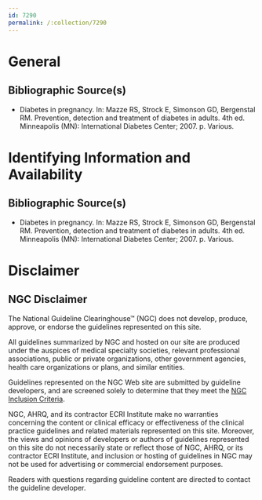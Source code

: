 ```yaml
---
id: 7290
permalink: /:collection/7290
---
```


# General

## Bibliographic Source(s)

- Diabetes in pregnancy. In: Mazze RS, Strock E, Simonson GD, Bergenstal RM. Prevention, detection and treatment of diabetes in adults. 4th ed. Minneapolis (MN): International Diabetes Center; 2007. p. Various.

# Identifying Information and Availability

## Bibliographic Source(s)

- Diabetes in pregnancy. In: Mazze RS, Strock E, Simonson GD, Bergenstal RM. Prevention, detection and treatment of diabetes in adults. 4th ed. Minneapolis (MN): International Diabetes Center; 2007. p. Various.

# Disclaimer

## NGC Disclaimer

The National Guideline Clearinghouse™ (NGC) does not develop, produce, approve, or endorse the guidelines represented on this site.

All guidelines summarized by NGC and hosted on our site are produced under the auspices of medical specialty societies, relevant professional associations, public or private organizations, other government agencies, health care organizations or plans, and similar entities.

Guidelines represented on the NGC Web site are submitted by guideline developers, and are screened solely to determine that they meet the [NGC Inclusion Criteria](/help-and-about/summaries/inclusion-criteria).

NGC, AHRQ, and its contractor ECRI Institute make no warranties concerning the content or clinical efficacy or effectiveness of the clinical practice guidelines and related materials represented on this site. Moreover, the views and opinions of developers or authors of guidelines represented on this site do not necessarily state or reflect those of NGC, AHRQ, or its contractor ECRI Institute, and inclusion or hosting of guidelines in NGC may not be used for advertising or commercial endorsement purposes.

Readers with questions regarding guideline content are directed to contact the guideline developer.

